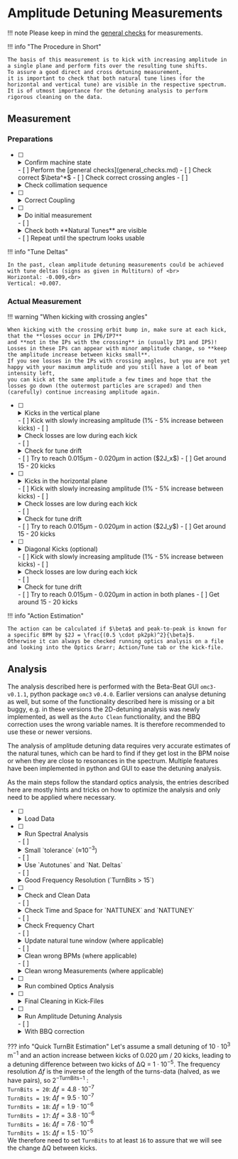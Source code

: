 # Amplitude Detuning Measurements

!!! note
    Please keep in mind the [general checks](general_checks.md) for measurements.

!!! info "The Procedure in Short"

    The basis of this measurement is to kick with increasing amplitude in a single plane and perform fits over the resulting tune shifts.
    To assure a good direct and cross detuning measurement,
    it is important to check that both natural tune lines (for the horizontal and vertical tune) are visible in the respective spectrum.
    It is of utmost importance for the detuning analysis to perform rigorous cleaning on the data.

## Measurement

### Preparations

- [ ] <details class="nodeco"><summary>Confirm machine state</summary>
      <p>
      Make sure that the configuration of the machine is as you expect it.
      </p></details>
    - [ ] Perform the [general checks](general_checks.md)
    - [ ] Check correct $\beta^*$
    - [ ] Check correct crossing angles
    - [ ] <details class="nodeco"><summary>Check collimation sequence</summary>
        <p>
        **"LOAD COARSE SETTINGS FOR NLO AT 30 CM"** is the current (run 3, 2022) collimation sequence for AC-Dipole kicks
        in the LHC at $\beta^*$ = 30cm up to &plusmn;170&mu;rad IP1-V/IP5-H crossing
        and &plusmn;150&mu;rad IP1-H, &minus;150&mu;rad to +140&mu;rad IP5-V separation.
        </p></details>

- [ ] <details class="nodeco"><summary>Correct Coupling</summary>
      <p>
      As always, coupling should be well corrected to $|C-| \approx 10^{-3}$.
      This can be easily achieved by performing diagonal kicks of intermediate strength, and get the correction values from the GUI.<br>
      :fontawesome-solid-triangle-exclamation: **Beware that the signs need to be switched for correction in the machine**.
      </p></details>

- [ ] <details class="nodeco"><summary>Do initial measurement</summary>
      <p>
      Start with a low AC-Dipole amplitude in both planes (e.g. 5%&minus;10%) and analyse the resulting data.
      </p></details>
    - [ ] <details class="nodeco"><summary>Check both **Natural Tunes** are visible</summary>
        <p>
        Perform a quick harmonic analysis on the resulting data and check the spectrum.
        Both natural tunes need to be visible in their respective plane for the majority of BPMs.
        If not, maybe try to adapt the tune delta and move the driven tunes closer to the natural ones.
        See Info-box "Tune Deltas" below.
        </p>
        <figure class="leftFigure">
            <img class="clickImg" src="../../../assets/images/amplitude_detuning_procedure/FrequencyChart_one_tune_not_found.png">
            <figcaption>Bad Spectrum.</figcaption>
        </figure>
        <figure class="rightFigure">
            <img class="clickImg" src="../../../assets/images/amplitude_detuning_procedure/FrequencyChart_both_tunes_found.png">
            <figcaption>Good Spectrum.</figcaption>
        </figure>
        </details>
    - [ ] Repeat until the spectrum looks usable

!!! info "Tune Deltas"

    In the past, clean amplitude detuning measurements could be achieved with tune deltas (signs as given in Multiturn) of <br>
    Horizontal: -0.009,<br>
    Vertical: +0.007.


### Actual Measurement

!!! warning "When kicking with crossing angles"

    When kicking with the crossing orbit bump in, make sure at each kick, that the **losses occur in IP6/IP7**
    and **not in the IPs with the crossing** in (usually IP1 and IP5)!
    Losses in these IPs can appear with minor amplitude change, so **keep the amplitude increase between kicks small**.
    If you see losses in the IPs with crossing angles, but you are not yet happy with your maximum amplitude and you still have a lot of beam intensity left,
    you can kick at the same amplitude a few times and hope that the losses go down (the outermost particles are scraped) and then (carefully) continue increasing amplitude again.


- [ ] <details class="nodeco"><summary>Kicks in the vertical plane</summary>
      <p>
      While keeping the AC-Dipole amplitude in the horizontal plane constant (but not zero, to avoid weird AC-Dipole behaviour and to see if there is coupling effects),
      slowly increase the amplitude in the vertical plane.
      </p></details>
    - [ ] Kick with slowly increasing amplitude (1% - 5% increase between kicks)
    - [ ] <details class="nodeco"><summary>Check losses are low during each kick</summary>
          <p>
          Adapt amplitude increase accordingly, as you do not want to dump the beam because the losses were to high.
          Also check the beam intensity, you will want to have good intensity if there are more detuning measurements in the other planes/settings to do.
          When kicking with crossing: head the warning above! Losses may occur with only a small amplitude increase!
          </p></details>
    - [ ] <details class="nodeco"><summary>Check for tune drift</summary>
          <p>
          If you are kicking with reduced tune deltas, it is also important to have an eye on the tune drift of the machine,
          so that you do not further decrease the distance between natural tune and excitation.
          Update the tune in Multiturn if necessary.
          The tune drifts will be compensated in the python analysis step by using data from the BBQ.
          </p></details>
    - [ ] Try to reach 0.015&mu;m - 0.020&mu;m in action ($2J_x$)
    - [ ] Get around 15 - 20 kicks

- [ ] <details class="nodeco"><summary>Kicks in the horizontal plane</summary>
      <p>
      While keeping the AC-Dipole amplitude in the vertical plane constant (but not zero, to avoid weird AC-Dipole behaviour and to see if there is coupling effects),
      slowly increase the amplitude in the horizontal plane.
      </p></details>
    - [ ] Kick with slowly increasing amplitude (1% - 5% increase between kicks)
    - [ ] <details class="nodeco"><summary>Check losses are low during each kick</summary>
          <p>
          Adapt amplitude increase accordingly, as you do not want to dump the beam because the losses were to high.
          Also check the beam intensity, you will want to have good intensity if there are more detuning measurements in the other planes/settings to do.
          When kicking with crossing: head the warning above! Losses may occur with only a small amplitude increase!
          </p></details>
    - [ ] <details class="nodeco"><summary>Check for tune drift</summary>
          <p>
          If you are kicking with reduced tune deltas, it is also important to have an eye on the tune drift of the machine,
          so that you do not further decrease the distance between natural tune and excitation.
          Update the tune in multiturn if necessary.
          The tune drifts will be compensated in the python analysis step by using data from the BBQ.
          </p></details>
    - [ ] Try to reach 0.015&mu;m - 0.020&mu;m in action ($2J_y$)
    - [ ] Get around 15 - 20 kicks

- [ ] <details class="nodeco"><summary>Diagonal Kicks (optional)</summary>
      <p>
      To increase the accuracy of the cross-term measurement, 2D kicks (and 3.5D fitting) can be performed.
      If this is desired, it makes sense to throw some diagonal kicks, i.e. kicks with (more or less, not too important for the fitting) equal amplitude into the mix.
      </p></details>
    - [ ] Kick with slowly increasing amplitude (1% - 5% increase between kicks)
    - [ ] <details class="nodeco"><summary>Check losses are low during each kick</summary>
          <p>
          Adapt amplitude increase accordingly, as you do not want to dump the beam because the losses were to high.
          Also check the beam intensity, you will want to have good intensity if there are more detuning measurements in the other planes/settings to do.
          When kicking with crossing: head the warning above! Losses may occur with only a small amplitude increase!
          </p></details>
    - [ ] <details class="nodeco"><summary>Check for tune drift</summary>
          <p>
          If you are kicking with reduced tune deltas, it is also important to have an eye on the tune drift of the machine,
          so that you do not further decrease the distance between natural tune and excitation.
          Update the tune in Multiturn if necessary.
          The tune drifts will be compensated in the python analysis step by using data from the BBQ.
          </p></details>
    - [ ] Try to reach 0.015&mu;m - 0.020&mu;m in action in both planes
    - [ ] Get around 15 - 20 kicks

!!! info "Action Estimation"

    The action can be calculated if $\beta$ and peak-to-peak is known for a specific BPM by $2J = \frac{(0.5 \cdot pk2pk)^2}{\beta}$.
    Otherwise it can always be checked running optics analysis on a file and looking into the Optics &rarr; Action/Tune tab or the kick-file.

## Analysis

The analysis described here is performed with the Beta-Beat GUI `omc3-v0.1.1`, python package `omc3` `v0.4.0`.
Earlier versions can analyse detuning as well, but some of the functionality described here is missing or a bit buggy,
e.g. in these versions the 2D-detuning analysis was newly implemented, as well as the `Auto Clean` functionality,
and the BBQ correction uses the wrong variable names. It is therefore recommended to use these or newer versions.

The analysis of amplitude detuning data requires very accurate estimates of the natural tunes,
which can be hard to find if they get lost in the BPM noise or when they are close to resonances in the spectrum.
Multiple features have been implemented in python and GUI to ease the detuning analysis.

As the main steps follow the standard optics analysis, the entries described here are mostly hints and tricks
on how to optimize the analysis and only need to be applied where necessary.

- [ ] <details class="nodeco"><summary>Load Data</summary>
      <p>
      Simply load the data in the BPM panel.
      Make sure you are loading the correct data and check the logbook for misfired kicks etc.
      </p></details>
- [ ] <details class="nodeco"><summary>Run Spectral Analysis</summary>
      <p>
      A bad spectral analysis can be recovered by the steps mentioned in "Cleaning",
      but a good frequency spectrum and well found natural tunes will save you a lot of time later on.
      </p></details>
    - [ ] <details class="nodeco"><summary>Small `tolerance` (&asymp;10<sup>&minus;3</sup>)</summary>
          <p>
          The tune tolerance (found in the `Tune Settings`) specifies in what region around the assumed natural tune (see next step, the region is $f$ &plusmn; tolerance), the highest frequency line is chosen to be the natural tune.
          To not accidentally capture the main tune or other excited resonances close by, the tolerance should be kept low (&asymp;10<sup>&minus;3</sup>).
          In case of large detuning (e.g. 40 &middot; 10<sup>3</sup> m<sup>&minus;1</sup> &times; 0.016m = 6.4 &middot; 10<sup>&minus;3</sup>) or change of the AC-Dipole frequency (e.g. to adapt for tune drifts),
          this could mean that the natural tune will not fall into this window anymore.
          Both can be avoided using `Autotunes` and maybe adapting the tune deltas (see next step),
          but can also be easily remedied in the cleaning step via the `Update Nattune` functionality.
          You can check the approximate tolerance window, by using the `Set Window` button of `Update Nattune`,
          which will set the markers according to the `Nattune` and `tolerance` in the `Tune Settings`,
          which might differ a bit from the actual window if `Autotunes` are used.
          </p>
          <figure>
              <img src="../../../assets/images/amplitude_detuning_procedure/tune_settings.png">
              <figcaption>Tune settings.</figcaption>
          </figure>
          <figure>
              <img class="clickImg" src="../../../assets/images/amplitude_detuning_procedure/FrequencyChart_tune_tolerance.png">
              <figcaption>Approximate tolerance window, shown in blue for the horizontal and in red for the vertical tune.</figcaption>
          </figure>
          </details>
    - [ ] <details class="nodeco"><summary>Use `Autotunes` and `Nat. Deltas`</summary>
          <p>
          In case the tunes do not coincide with the model, e.g. due to tune-drifts, we might run into problems when using a small tolerance (see previous step) as the natural tune might now be outside of the search window.
          One way to remedy that would be to also keep the model tunes up-to-date, e.g. use the exact tune values from the kick entries in the logbook.
          The one thing that should be constant during the measurement process though, are the tune deltas.
          The easiest way therefore, to make sure that at least the non-detuned tune is in the tolerance window, is to use the `Autotunes` in the `Tune Settings`:
          If this is activated (here for `transverse` planes), the highest peak in the whole spectrum is automatically assumed to be the driven tune.
          From those we can specify the difference to the natural tunes, by activating the `Nat. Deltas`, instead of the natural tunes themselves.
          Now, no matter the tune drift (if the tunes are kept updated in Multiturn), the unperturbed natural tune should always be, where we expect it.<br>
          :fontawesome-solid-triangle-exclamation: **Beware that the signs between the `Nat. Deltas` and Multiturn are inverted,** <br>
           as Multiturn uses the &Delta; to specify the excitation frequency based on the natural tune,
          while the GUI/harpy searches for the natural tune at &Delta; from the driven tune.
          </p>
          <figure>
              <img src="../../../assets/images/amplitude_detuning_procedure/tune_settings.png">
              <figcaption>Tune settings.</figcaption>
          </figure>
          </details>
    - [ ] <details class="nodeco"><summary>Good Frequency Resolution (`TurnBits > 15`)</summary>
          <p>
          As the tune shift can be very small, we would want a good resolution in frequency, which can be controlled by `TurnBits`.
          The standard value of `TurnBits` of `20` (leading to 2<sup>20</sup> complex coefficients, i.e. 2<sup>21</sup> spectral lines) is a good start, but can lead to excessive memory use when analysing 15&minus;20 files at once.
          I estimate (from experience), that with `19` turn-bits, you will need 60GB to 80GB of RAM, `20` will obviously double and `18` halve that value.
          Both of these should be good values to use (see Infobox "TurnBit Estimation" below).<br>
          The `OutputBits` on the other hand can be smaller, as the highest line stored per "bucket" will keep the frequency location calculated from the higher resolution form `TurnBits`.
          Therefore, even if the wrong line is selected (see step "Small tolerance"), the correct tune line will still be available in its bucket.
          The only issue would be, if there is a resonance really close by.
          A value of `10`-`12` (0.5 &middot; 10<sup>&minus;4</sup> - 10<sup>&minus;4</sup> tune units) should be enough, to keep the file-size manageable and allow to open all the files simultaneously in the GUI.
          </p></details>
- [ ] <details class="nodeco"><summary>Check and Clean Data</summary>
      <p>
      As mentioned before, it is of utmost importance to have clean data for the analysis as otherwise the fit will not work and yield unreasonable results.
      In principle each file needs to be checked that all BPMs point to the correct horizontal and vertical natural tunes, and cleaned appropriately.
      The following steps can be applied to recover the right natural tunes, if visible in the spectrum, limit error-bars and clean outliers.
      </p></details>
    - [ ] <details class="nodeco"><summary>Check Time and Space for `NATTUNEX` and `NATTUNEY`</summary>
        <p>
        For the amplitude detuning analysis, the most important factor is the correct determination of the natural tunes.
        When the `harpy` frequency analysis is done, one can check the found tunes in the `Analysis Panel` in the `Time and Space` tab.
        Make sure to select `NATTUNEX` and `NATTUNEY` not just the main tunes. <br>
        :fontawesome-solid-triangle-exclamation: **Be sure that the found tune shown is the natural tune and not the driven tune.** <br>
        Often it is required to check only one of them at a time, to get a clearer view.
        This can be easily achieved by *right clicking* into the data selection box on the left hand side of the plane that you want to unselect (or choosing `none`)
        and then *middle clicking* into the chart to auto-zoom the data.
        The BPMs should differ only very little in the found tune (< 10<sup>&minus;5</sup>), otherwise they need to be cleaned.
        The following steps describe how to do that.
        </p>
        <figure>
            <img class="clickImg" src="../../../assets/images/amplitude_detuning_procedure/data_with_outliers.png">
            <figcaption>Example of `NATTUNEX` data with outliers.</figcaption>
        </figure>
        <figure>
            <img class="clickImg" src="../../../assets/images/amplitude_detuning_procedure/clean_data.png">
            <figcaption>Example for clean (but not perfect) `NATTUNEX` data.</figcaption>
        </figure>
        </details>
    - [ ] <details class="nodeco"><summary>Check Frequency Chart</summary>
        <p>
        In case of differences in the found tunes of the BPMs, the first check should always be the `Frequency Chart` in the adjacent tab of the `Analysis Panel`.
        Especially, if there are clusters of found frequencies (i.e half of the BPMs agree on one frequency, the other half on another) in the `Time and Space Chart`,
        this hints at resonance lines close by that are mistaken for the natural tune.
        In any case, one needs to manually identify which of the lines within the selected `tolerance` (see in one of the analysis steps above) is the actual tune.
        If it is not clear at first glance, **compare the spectrum of the current kick with previous kicks** to see the natural tune evolution with increasing amplitude.
        Once the right tune is identified - or determined of being not present in the spectrum - one of the next steps can be applied.
        Very helpful when trying to identify where the currently found natural tune is located in the `Frequency Spectrum`,
        is to activate the `Resonance Lines` and select `Nat. Tune (Measured)`, which shows the average natural tunes of all BPMs (of the first selected analysis data).
        <figure>
            <img class="clickImg" src="../../../assets/images/amplitude_detuning_procedure/freq_nattune.gif">
            <figcaption>Show the natural tune in the frequency spectum.</figcaption>
        </figure>
        </p>
        </details>
    - [ ] <details class="nodeco"><summary>Update natural tune window (where applicable)</summary>
        <p>
        If the correct natural tune is visible in the spectrum but could not be identified properly, due to resonance lines close by or because the line lies outside of the `tolerance` window,
        one does not have to repeat the analysis with adapted tunes, deltas and tolerance window, as needs to be done when using the python2 GUI,
        but can use the `Update Lin-File` functionality:</p>
        <ul>
        <li> Select the BPMs you want to update.
          If you want to update only one plane deselect (*right click* into the data selection box or choose `none`) all BPMs in the other plane.
          If you want to update all BPMs in one plane, use `Ctrl + a` in the data of the plane you want to select. *(Minimize the legend first...)*<br>
          :fontawesome-solid-triangle-exclamation: **ONLY SELECTED BPMS WILL BE UPDATED**
        <li> Activate the `Natural Tune Window` by checking `show`.
        <li> Click `Set Window` if the vertical markers are not showing.
        <li> Set the markers so that the highest line they contain is the natural tune.
             If there is no line for a selected BPM between the markers ( the window is `empty`), it can either throw an `error`, `remove` the bpm or `ignore` and leave the value as is.<br>
             (<span style="color:blue">blue</span> markers for the horizontal tune, <span style="color:red">red</span> markers for the vertical tune).
        <li> Click <code style="color:green">Update Lin-File</code>.
        </ul>
        <figure>
            <img class="clickImg" src="../../../assets/images/amplitude_detuning_procedure/update_linfile.gif">
            <figcaption>How to update the natural tune in the Lin-File.</figcaption>
        </figure>
        </details>
    - [ ] <details class="nodeco"><summary>Clean wrong BPMs (where applicable)</summary>
        <p>
        If updating the natural tune window from the last step is not sufficient (e.g. if the tune line is hidden in noise), the respective BPMs should be removed.
        Data can be manually cleaned by using the `Clean` functionality: Set the cursors around the data that you want to keep and `Clean`.
        Or one can use the `Auto Clean` functionality, which removes all outliers based on a gaussian distribution of the points until all points either lie inside the given `limit` or
        no points are beyond an automatically determined (by the number of points) range.
        In both cases, the majority of the BPMs should already agree on the natural tune and any cleaning step can be undone, either separately in `X` and `Y` or int `both` planes.
        <figure>
            <img class="clickImg" src="../../../assets/images/amplitude_detuning_procedure/autoclean_and_revert.gif">
            <figcaption>`Auto Clean` and `Undo` example.</figcaption>
        </figure>
        </p></details>
    - [ ] <details class="nodeco"><summary>Clean wrong Measurements (where applicable)</summary>
        <p>
        If the measurement is just very noisy and the natural tune can not be recovered using the `Update Lin-File` or cleaning methods described above,
        it might be best to remove the measurement completely.
        If rigorous kicks have been performed, this might not be dramatic.
        In case one plane has resulted in a nice measurement, but the other not so much, this measurement might need to be manually cleaned in the `Kick File` after optics analysis,
        see in the later step.
        </p></details>
- [ ] <details class="nodeco"><summary>Run combined Optics Analysis</summary>
    <p>
    After all measurements are satisfyingly cleaned, the optics analysis (`Get Optics`) can be run on **all measurements combined**, so that they end up all
    in the same folder in the same `Kick File` (per plane).
    Give the analysis a nice name, identifying what kind of measurement you are doing (e.g. `b1_ampdet_vertical_30cm_with_xing`).
    </p></details>
- [ ] <details class="nodeco"><summary>Final Cleaning in Kick-Files</summary>
    <p>
    After the optics analysis has run, the only input from it that is needed for the detuning analysis are the `Kick-Files`.
    In fact, these are the only files required to be present in the folder given as input to the python `omc3.amplitude_detuning_analysis` script.
    In the case discussed above, that for one kick one wants to keep one tune plane but not the other, one can now open the respective `kick_x` or `kick_y`
    file and set the natural tune entry (e.g. `NATTUNEX`) for that kick to `NaN`.
    That way, this tune measurement will be ignored.<br>
    :fontawesome-solid-triangle-exclamation: **If you delete the whole line of the kick, you also remove the action data, which is needed to calculate the cross-term for this kick.** <br>
    You would therefore also erase that datapoint, even though the measurement was fine.
    </p></details>
- [ ] <details class="nodeco"><summary>Run Amplitude Detuning Analysis</summary>
    <p>
    To run the amplitude detuning analysis, go in the `Optics Panel` to the `Action/Tune Tab` and select the `optics` analysis data.
    The GUI already allows for a quick check, if the data looks okay, e.g. no immensely large error-bars, outliers, etc.
    A quick and simple fit can already be performed here, with the slope being output in the logging line at the bottom.
    To start the `python` analysis, click `Python Detuning Analysis`.
    In the `Amplitude Detuning Analysis` window make sure that the right `Action Plane` for your kicks is selected.
    Choose `XY` for the 2D/4D analysis.
    Also make sure, that the tick at `AC-Dipole` is set, which will compensate the direct terms for the forced oscillations (i.e. divide the detuning by a factor of 2) in the plots.
    The analysis from the GUI is usually run with BBQ correction, which can be `deactivated` by choosing this option in the `BBQ Filtering Method`
    (it does not make sense to use the BBQ data without filtering first, therefore no filtering = no BBQ correction).
    Clicking on `Start` runs the amplitude detuning `python` script on the current optics data and - if this is successful - also runs the plotting functions
    for the results (and the BBQ, if this function was not deactivated).
    This plotting is also done in `python`, resulting in `matplotlib` windows to pop up and `plot.ampdet_dQ*d2J*.pdf` files to appear in the optics result directory.
    </p>
    <figure style="width:80%;">
        <img src="../../../assets/images/amplitude_detuning_procedure/ampdet_analysis_window.png">
        <figcaption>The amplitude detuning analysis window.</figcaption>
    </figure>
    </details>
    - [ ] <details class="nodeco"><summary>With BBQ correction</summary>
        <p>
        To account for any tune drifts of the machine during the measurement, the tune data is corrected by the data from the BBQ.
        As this data is very noisy (and contains the outliers from the AC-Dipole excitation), it needs to be cleaned first.
        A moving average of the given `Window length` is used determining a tune estimation over the kick timerange.
        This data is extracted from timber and saved into a `bbq_ampdet.tfs` file in the optics results folder.
        So in case you run the same detuning analysis again, but maybe want to modify the BBQ cleaning parameters, this data can be re-used by ticking `Use previous BBQ`.
        The first cleaning method `outliers` is using the same algorithm as `Auto Clean`, and requires an `outlier limit` to be set.
        BBQ data deviating less than this limit from the moving average are never cleaned.
        The moving average is then calculated on the cleaned data and the closest value to the kick time subtracted from the natural tune measured during the kick.
        The second method `cut` allows to choose a fixed `cut` around the assumed natural tunes and data beyond that value is cleaned.
        In this case also `Fine windowing` can be enabled, which performs another moving average on the now cleaned data and data-points deviating more than the `fine cut`
        value are also cleaned.<br>
        </p></details>

??? info "Quick TurnBit Estimation"
    Let's assume a small detuning of 10 &middot; 10<sup>3</sup> m<sup>&minus;1</sup> and an action increase between kicks of 0.020 &mu;m / 20 kicks,
    leading to a detuning difference between two kicks of &Delta;Q = 1 &middot; 10<sup>&minus;5</sup>.
    The frequency resolution $\Delta f$ is the inverse of the length of the turns-data (halved, as we have pairs), so 2<sup>&minus;TurnBits&minus;1</sup> :<br>
    `TurnBits = 20`: $\Delta f = 4.8 \cdot 10^{-7}$<br>
    `TurnBits = 19`: $\Delta f = 9.5 \cdot 10^{-7}$<br>
    `TurnBits = 18`: $\Delta f = 1.9 \cdot 10^{-6}$<br>
    `TurnBits = 17`: $\Delta f = 3.8 \cdot 10^{-6}$<br>
    `TurnBits = 16`: $\Delta f = 7.6 \cdot 10^{-6}$<br>
    `TurnBits = 15`: $\Delta f = 1.5 \cdot 10^{-5}$<br>
    We therefore need to set `TurnBits` to at least `16` to assure that we will see the change &Delta;Q between kicks.
